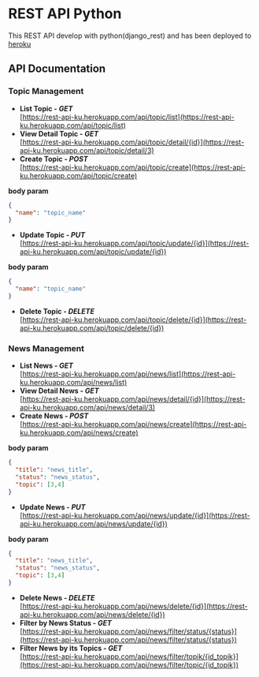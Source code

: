 # REST API Python

This REST API develop with python(django_rest) and has been deployed to [heroku](https://www.heroku.com/)

## API Documentation
### Topic Management

* **List Topic - <i>GET</i>**<br>
[https://rest-api-ku.herokuapp.com/api/topic/list](https://rest-api-ku.herokuapp.com/api/topic/list)
* **View Detail Topic - <i>GET</i>**<br>
[https://rest-api-ku.herokuapp.com/api/topic/detail/{id}](https://rest-api-ku.herokuapp.com/api/topic/detail/3)
* **Create Topic - <i>POST</i>**<br>
[https://rest-api-ku.herokuapp.com/api/topic/create](https://rest-api-ku.herokuapp.com/api/topic/create)

**body param**
```json
{
  "name": "topic_name" 
}
```
* **Update Topic - <i>PUT</i>**<br>
[https://rest-api-ku.herokuapp.com/api/topic/update/{id}](https://rest-api-ku.herokuapp.com/api/topic/update/{id})

**body param**
```json
{
  "name": "topic_name" 
}
```
* **Delete Topic - <i>DELETE</i>**<br>
[https://rest-api-ku.herokuapp.com/api/topic/delete/{id}](https://rest-api-ku.herokuapp.com/api/topic/delete/{id})

### News Management

* **List News - <i>GET</i>**<br>
[https://rest-api-ku.herokuapp.com/api/news/list](https://rest-api-ku.herokuapp.com/api/news/list)
* **View Detail News - <i>GET</i>**<br>
[https://rest-api-ku.herokuapp.com/api/news/detail/{id}](https://rest-api-ku.herokuapp.com/api/news/detail/3)
* **Create News - <i>POST</i>**<br>
[https://rest-api-ku.herokuapp.com/api/news/create](https://rest-api-ku.herokuapp.com/api/news/create)

**body param**
```json
{
  "title": "news_title",
  "status": "news_status",
  "topic": [3,4] 
}
```
* **Update News - <i>PUT</i>**<br>
[https://rest-api-ku.herokuapp.com/api/news/update/{id}](https://rest-api-ku.herokuapp.com/api/news/update/{id})

**body param**
```json
{
  "title": "news_title",
  "status": "news_status",
  "topic": [3,4] 
}
```
* **Delete News - <i>DELETE</i>**<br>
[https://rest-api-ku.herokuapp.com/api/news/delete/{id}](https://rest-api-ku.herokuapp.com/api/news/delete/{id})
* **Filter by News Status - <i>GET</i>**<br>
[https://rest-api-ku.herokuapp.com/api/news/filter/status/{status}](https://rest-api-ku.herokuapp.com/api/news/filter/status/{status})
* **Filter News by its Topics - <i>GET</i>**<br>
[https://rest-api-ku.herokuapp.com/api/news/filter/topik/{id_topik}](https://rest-api-ku.herokuapp.com/api/news/filter/topic/{id_topik})